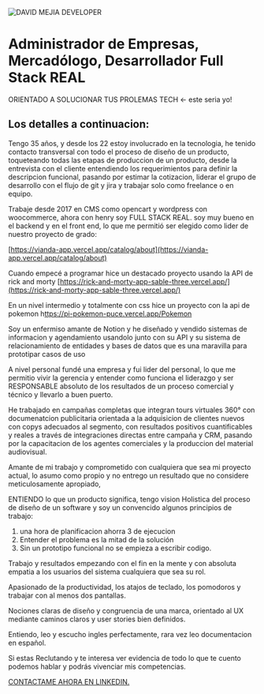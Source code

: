 ![DAVID MEJIA DEVELOPER](https://res.cloudinary.com/deezwetqk/image/upload/v1696264607/1692129917166_uwl2iu.jpg)
# Administrador de Empresas, Mercadólogo, Desarrollador Full Stack REAL

ORIENTADO A SOLUCIONAR TUS PROLEMAS TECH <- este seria yo!

## Los detalles a continuacion:

Tengo 35 años, y desde los 22 estoy involucrado en la tecnologia, he tenido contacto transversal con todo el proceso de diseño de un producto, toqueteando todas las etapas de produccion de un producto, desde la entrevista con el cliente entendiendo los requerimientos para definir la descripcion funcional, pasando por estimar la cotizacion, liderar el grupo de desarrollo con el flujo de git y jira y trabajar solo como freelance o en equipo.

Trabaje desde 2017 en CMS como opencart y wordpress con woocommerce, ahora con henry soy FULL STACK REAL. soy muy bueno en el backend y en el front end, lo que me permitió ser elegido como lider de nuestro proyecto de grado: 

[https://vianda-app.vercel.app/catalog/about](https://vianda-app.vercel.app/catalog/about)

Cuando empecé a programar hice un destacado proyecto usando la API de rick and morty
[https://rick-and-morty-app-sable-three.vercel.app/](https://rick-and-morty-app-sable-three.vercel.app/)

En un nivel intermedio y totalmente con css hice un proyecto con la api de pokemon
h[ttps://pi-pokemon-puce.vercel.app/Pokemon](https://pi-pokemon-puce.vercel.app/Pokemon)


Soy un enfermiso amante de Notion y he diseñado y vendido sistemas de informacion y agendamiento usandolo junto con su API y su sistema de relacionamiento de entidades y bases de datos que es una maravilla para prototipar casos de uso

A nivel personal fundé una empresa y fui lider del personal, lo que me permitio vivir la gerencia y entender como funciona el liderazgo y ser RESPONSABLE absoluto de los resultados de un proceso comercial y técnico y llevarlo a buen puerto.

He trabajado en campañas completas que integran tours virtuales 360° con documenatcion publicitaria orientada a la adquisicion de clientes nuevos con copys adecuados al segmento, con resultados positivos cuantificables y reales a través de integraciones directas entre campaña y CRM, pasando por la capacitacion de los agentes comerciales y la produccion del material audiovisual.

Amante de mi trabajo y comprometido con cualquiera que sea mi proyecto actual, lo asumo como propio y no entrego un resultado que no considere meticulosamente apropiado,

ENTIENDO lo que un producto significa, tengo vision Holistica del proceso de diseño de un software y soy un convencido algunos principios de trabajo:
1. una hora de planificacion ahorra 3 de ejecucion
2. Entender el problema es la mitad de la solución
3. Sin un prototipo funcional no se empieza a escribir codigo.

Trabajo y resultados empezando con el fin en la mente y con absoluta empatia a los usuarios del sistema cualquiera que sea su rol.

Apasionado de la productividad, los atajos de teclado, los pomodoros y trabajar con al menos dos pantallas.

Nociones claras de diseño y congruencia de una marca, orientado al UX mediante caminos claros y user stories bien definidos.

Entiendo, leo y escucho ingles perfectamente, rara vez leo documentacion en español.

Si estas Reclutando y te interesa ver evidencia de todo lo que te cuento podemos hablar y podrás vivenciar mis competencias.




[CONTACTAME AHORA EN LINKEDIN.](https://www.linkedin.com/in/david-mejia-4b713842/)
